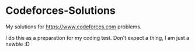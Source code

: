# Codeforces-Solutions
My solutions for https://www.codeforces.com problems.

I do this as a preparation for my coding test. Don't expect a thing, I am just a newbie :D
